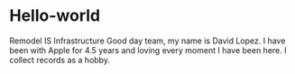 # Hello-world
Remodel IS Infrastructure
Good day team, my name is David Lopez. I have been with Apple for 4.5 years and loving every moment I have been here. I collect records as a hobby. 
